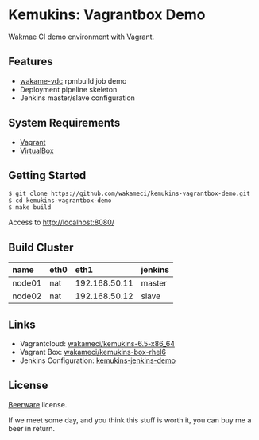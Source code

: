 Kemukins: Vagrantbox Demo
=========================

Wakmae CI demo environment with Vagrant.

Features
--------

+ [wakame-vdc](https://github.com/axsh/wakame-vdc) rpmbuild job demo
+ Deployment pipeline skeleton
+ Jenkins master/slave configuration

System Requirements
-------------------

+ [Vagrant](http://www.vagrantup.com/downloads.html)
+ [VirtualBox](https://www.virtualbox.org/wiki/Downloads)

Getting Started
---------------

```
$ git clone https://github.com/wakameci/kemukins-vagrantbox-demo.git
$ cd kemukins-vagrantbox-demo
$ make build
```

Access to [http://localhost:8080/](http://localhost:8080/)

Build Cluster
--------------

| name   | eth0 | eth1          | jenkins |
|:-------|:-----|:--------------|:--------|
| node01 | nat  | 192.168.50.11 | master  |
| node02 | nat  | 192.168.50.12 | slave   |

Links
-----

+ Vagrantcloud: [wakameci/kemukins-6.5-x86_64](https://vagrantcloud.com/wakameci/kemukins-6.5-x86_64)
+ Vagrant Box: [wakameci/kemukins-box-rhel6](https://github.com/wakameci/kemukins-box-rhel6)
+ Jenkins Configuration: [kemukins-jenkins-demo](https://github.com/wakameci/kemukins-jenkins-demo)

License
-------

[Beerware](http://en.wikipedia.org/wiki/Beerware) license.

If we meet some day, and you think this stuff is worth it, you can buy me a beer in return.

